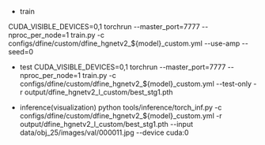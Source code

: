- train

CUDA_VISIBLE_DEVICES=0,1 torchrun --master_port=7777 --nproc_per_node=1 train.py -c configs/dfine/custom/dfine_hgnetv2_${model}_custom.yml --use-amp --seed=0

- test
CUDA_VISIBLE_DEVICES=0,1 torchrun --master_port=7777 --nproc_per_node=1 train.py -c configs/dfine/custom/dfine_hgnetv2_${model}_custom.yml --test-only -r output/dfine_hgnetv2_l_custom/best_stg1.pth

- inference(visualization)
python tools/inference/torch_inf.py -c configs/dfine/custom/dfine_hgnetv2_${model}_custom.yml -r output/dfine_hgnetv2_l_custom/best_stg1.pth --input data/obj_25/images/val/000011.jpg --device cuda:0